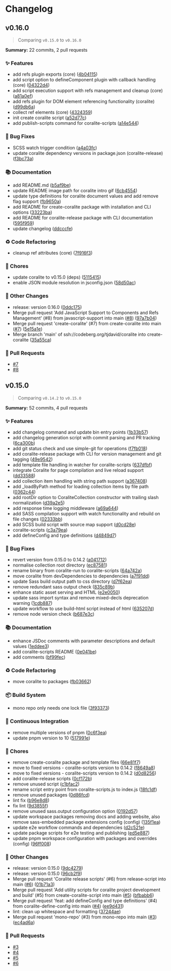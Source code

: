 # Changelog

## v0.16.0

> Comparing `v0.15.0` to `v0.16.0`

**Summary:** 22 commits, 2 pull requests

### ✨ Features

- add refs plugin exports (core) ([4b04115](https://codeberg.org/tjdavid/coralite/commit/4b04115b661432cdaf16526decde401ea5556c51))
- add script option to defineComponent plugin with callback handling (core) ([04322d4](https://codeberg.org/tjdavid/coralite/commit/04322d483fefa035f159a852be7434fa28853de0))
- add script execution support with refs management and cleanup (core) ([a81a0ef](https://codeberg.org/tjdavid/coralite/commit/a81a0efb857631ed4ab123bb2e0cdf82a5f3420a))
- add refs plugin for DOM element referencing functionality (coralite) ([d99db6a](https://codeberg.org/tjdavid/coralite/commit/d99db6a0853641a2ff32d2a8afd269a4ac417632))
- collect ref elements (core) ([4324359](https://codeberg.org/tjdavid/coralite/commit/4324359d4a53b9cb61869e4658d940d032de51e1))
- init create coralite script ([a52d77c](https://codeberg.org/tjdavid/coralite/commit/a52d77cdebcfa0bb094c985bb8c0fe1f4427270c))
- add publish-scripts command for coralite-scripts ([a14e544](https://codeberg.org/tjdavid/coralite/commit/a14e544fa38623cbafe8d5099d41e9cf8846e4d9))

### 🐛 Bug Fixes

- SCSS watch trigger condition ([a4a03fc](https://codeberg.org/tjdavid/coralite/commit/a4a03fcdf7cedee4e2b243d8d27b507338488a9b))
- update coralite dependency versions in package.json (coralite-release) ([f3bc73a](https://codeberg.org/tjdavid/coralite/commit/f3bc73a8a368db555912cf5babaf9d4025ad683c))

### 📚 Documentation

- add README.md ([b5af9be](https://codeberg.org/tjdavid/coralite/commit/b5af9be71b9150ce953d6d754694700a10dd0207))
- update README image path for coralite intro gif ([6cb4554](https://codeberg.org/tjdavid/coralite/commit/6cb4554f56b6931d74015c4f141438cf3ea76917))
- update type definitions for coralite document values and add remove flag support ([fb9650a](https://codeberg.org/tjdavid/coralite/commit/fb9650a8d0ddac3016746bc0f5a284a1a1dae86e))
- add README for create-coralite package with installation and CLI options ([33223ba](https://codeberg.org/tjdavid/coralite/commit/33223ba72e185ef453429e23a3242b1dc2c1d0f1))
- add README for coralite-release package with CLI documentation ([595f959](https://codeberg.org/tjdavid/coralite/commit/595f959ebe958d4e8e1605f882c0faa965c4152b))
- update changelog ([ddcccfe](https://codeberg.org/tjdavid/coralite/commit/ddcccfef61940e84eb551738ad036361412b5beb))

### ♻️ Code Refactoring

- cleanup ref attributes (core) ([7f916f3](https://codeberg.org/tjdavid/coralite/commit/7f916f3bf3f0159dd475372f46a49458fe27d3ce))

### 🧹 Chores

- update coralite to v0.15.0 (deps) ([5115415](https://codeberg.org/tjdavid/coralite/commit/5115415e8f13df7812fdca74b55a71673e3ce435))
- enable JSON module resolution in jsconfig.json ([58d50ac](https://codeberg.org/tjdavid/coralite/commit/58d50ac49647b89511afa7361bdf9f34a3001ca9))

### 🔨 Other Changes

- release: version 0.16.0 ([0ddc175](https://codeberg.org/tjdavid/coralite/commit/0ddc175e8e903be1a38a0c70fa81fc97e4a5ee37))
- Merge pull request 'Add JavaScript Support to Components and Refs Management' (#8) from javascript-support into main ([#8](https://codeberg.org/tjdavid/coralite/pulls/8)) ([97a7b04](https://codeberg.org/tjdavid/coralite/commit/97a7b040cd8eb4ccd14519bd84afbbf147a9d7bb))
- Merge pull request 'create-coralite' (#7) from create-coralite into main ([#7](https://codeberg.org/tjdavid/coralite/pulls/7)) ([5e15a1e](https://codeberg.org/tjdavid/coralite/commit/5e15a1e9e0624e52fb74c6aa8ad60c9f116eaae4))
- Merge branch 'main' of ssh://codeberg.org/tjdavid/coralite into create-coralite ([35a55ca](https://codeberg.org/tjdavid/coralite/commit/35a55cadcd34b02f2f8f4ca0b4fa3b5e2d7e035f))

### 🔗 Pull Requests

- [#7](https://codeberg.org/tjdavid/coralite/pull/7)
- [#8](https://codeberg.org/tjdavid/coralite/pull/8)

## v0.15.0

> Comparing `v0.14.2` to `v0.15.0`

**Summary:** 52 commits, 4 pull requests

### ✨ Features

- add changelog command and update bin entry points ([1b33b57](https://codeberg.org/tjdavid/coralite/commit/1b33b57e6e754c08ee360323d37f5d5b59a14dcd))
- add changelog generation script with commit parsing and PR tracking ([6ca300b](https://codeberg.org/tjdavid/coralite/commit/6ca300b8681504495827674def73832ac731d9d6))
- add git status check and use simple-git for operations ([f7fb018](https://codeberg.org/tjdavid/coralite/commit/f7fb018f661dba7cfde765b7f23f7aed0575edcd))
- add coralite-release package with CLI for version management and git tagging ([49e9542](https://codeberg.org/tjdavid/coralite/commit/49e95429de5f9b5a86dc52fcd8e7472496e496d4))
- add template file handling in watcher for coralite-scripts ([637dfbf](https://codeberg.org/tjdavid/coralite/commit/637dfbf52b0ca0b9b43ef6889144e70338db64f4))
- integrate Coralite for page compilation and live reload support ([dd33588](https://codeberg.org/tjdavid/coralite/commit/dd3358868edcc6ae35f68212e84774f243a8e05e))
- add collection item handling with string path support ([a367408](https://codeberg.org/tjdavid/coralite/commit/a36740887edf9434b41b6b1752437e4927f8333c))
- add _loadByPath method for loading collection items by file path ([0362c44](https://codeberg.org/tjdavid/coralite/commit/0362c44d35eb813e296fd29f8fa6fc876ad374ae))
- add rootDir option to CoraliteCollection constructor with trailing slash normalization ([d39a2e5](https://codeberg.org/tjdavid/coralite/commit/d39a2e59b8ad517e64a304e7a8abc56aeb13e691))
- add response time logging middleware ([a69a644](https://codeberg.org/tjdavid/coralite/commit/a69a644875ef166501de0e7bb027bfe37c044498))
- add SASS compilation support with watch functionality and rebuild on file changes ([02333bb](https://codeberg.org/tjdavid/coralite/commit/02333bbd1feec3329c07453323fce50b4cff866f))
- add SCSS build script with source map support ([d0cd28e](https://codeberg.org/tjdavid/coralite/commit/d0cd28e8be9a002b8dfe70a62f02c0d2ea501fb7))
- coralite-scripts ([c3a79ea](https://codeberg.org/tjdavid/coralite/commit/c3a79ea4d5608839069754b70aee48ed73086cc0))
- add defineConfig and type definitions ([d4849d7](https://codeberg.org/tjdavid/coralite/commit/d4849d7c5be4b017e6af64fe166a90fdbf5fb59d))

### 🐛 Bug Fixes

- revert version from 0.15.0 to 0.14.2 ([a041712](https://codeberg.org/tjdavid/coralite/commit/a041712fc2d56d53c151852624ba3966b72ea203))
- normalise collection root directory ([ec87581](https://codeberg.org/tjdavid/coralite/commit/ec8758181f61e07b2020a1036fe46b47777d8817))
- rename binary from coralite-run to coralite-scripts ([64a742a](https://codeberg.org/tjdavid/coralite/commit/64a742a1f40180df49445cf2312829c318e27f0f))
- move coralite from devDependencies to dependencies ([a7f91dd](https://codeberg.org/tjdavid/coralite/commit/a7f91dd8575a93e2dffa0c3aeb6635207e06069e))
- update Sass build output path to css directory ([d7f62ea](https://codeberg.org/tjdavid/coralite/commit/d7f62ea6b783c301e58d1823d7fb81e631e5db07))
- remove redundant sass output check ([835c89b](https://codeberg.org/tjdavid/coralite/commit/835c89b8708b8a45b8be10b43e7f7976869da466))
- enhance static asset serving and HTML ([e2e0050](https://codeberg.org/tjdavid/coralite/commit/e2e00508b12710f8b8129cd100a7524e49daa331))
- update sass import syntax and remove mixed-decls deprecation warning ([1cdb887](https://codeberg.org/tjdavid/coralite/commit/1cdb887a1cd98859baa46c1c9c33d514b1cfe8db))
- update workflow to use build-html script instead of html ([635207d](https://codeberg.org/tjdavid/coralite/commit/635207d9a26d128b1b9f6b45063ac06d495c0b0b))
- remove node version check ([b687e3c](https://codeberg.org/tjdavid/coralite/commit/b687e3c85ae0c37c0d2be2d23df001e2f6a9e8a8))

### 📚 Documentation

- enhance JSDoc comments with parameter descriptions and default values ([1eddee3](https://codeberg.org/tjdavid/coralite/commit/1eddee3a2210f5ead61a36a5c12f29b74e5014b5))
- add coralite-scripts README ([0e041be](https://codeberg.org/tjdavid/coralite/commit/0e041bef15fb7b77f9d66f6ca97f0432d31aedfb))
- add comments ([bf99fec](https://codeberg.org/tjdavid/coralite/commit/bf99fec71616261fbcf9b0a8aba9e1c48469c23d))

### ♻️ Code Refactoring

- move coralite to packages ([fb03662](https://codeberg.org/tjdavid/coralite/commit/fb03662c711d6afd457740e7f5855aeacad8703a))

### 📦 Build System

- mono repo only needs one lock file ([3f93373](https://codeberg.org/tjdavid/coralite/commit/3f93373a9b456c5ce23ddc3872d388a739d63351))

### 🔧 Continuous Integration

- remove multiple versions of pnpm ([0c6f3ea](https://codeberg.org/tjdavid/coralite/commit/0c6f3ea21d296c72b74f7e1b06f32d2a360feb65))
- update pnpm version to 10 ([517991e](https://codeberg.org/tjdavid/coralite/commit/517991ec7f82b3ef4c8960988728384b65e7d652))

### 🧹 Chores

- remove create-coralite package and template files ([66e81f7](https://codeberg.org/tjdavid/coralite/commit/66e81f7bdbbf5a2e88d1dbec2a7aae357b686240))
- move to fixed versions - coralite-scripts version to 0.14.2 ([f8649a8](https://codeberg.org/tjdavid/coralite/commit/f8649a85a1de2fa6b031ca5afb595bc042ad8dba))
- move to fixed versions - coralite-scripts version to 0.14.2 ([d0d8256](https://codeberg.org/tjdavid/coralite/commit/d0d82566471f70dd2291b5278fe1f29d59d0041b))
- add coralite-release scripts ([0cf172b](https://codeberg.org/tjdavid/coralite/commit/0cf172b0a5bd5596df136460703876b17953f6a3))
- remove unused script ([c1bfac2](https://codeberg.org/tjdavid/coralite/commit/c1bfac21057be5ab76e84dcc5fea3e3bddce01aa))
- rename script entry point from coralite-scripts.js to index.js ([18fc1df](https://codeberg.org/tjdavid/coralite/commit/18fc1dfcc11f2f6ef20ca152bdacd96d5fdfd521))
- remove unused packages ([0d86fcd](https://codeberg.org/tjdavid/coralite/commit/0d86fcdee5dda35b1ee539d9dd2ce75a2810141d))
- lint fix ([b96e8d8](https://codeberg.org/tjdavid/coralite/commit/b96e8d8fa78bcf0146e8ef0afdd9889281773f08))
- fix lint ([9d3855f](https://codeberg.org/tjdavid/coralite/commit/9d3855ffb0f433f34d04841d5c97ca81a38a72ad))
- remove unused sass.output configuration option ([0192d57](https://codeberg.org/tjdavid/coralite/commit/0192d57eb12ac4e6c116ee392b9fd44910440c65))
- update workspace packages removing docs and adding website, also remove sass-embedded package extensions config (config) ([135f1ea](https://codeberg.org/tjdavid/coralite/commit/135f1ea488782b5d1ea099e82655f1fb33ec5eb4))
- update e2e workflow commands and dependencies ([d2c521e](https://codeberg.org/tjdavid/coralite/commit/d2c521e01a61e347942d295de795a041efdf44d9))
- update package scripts for e2e testing and publishing ([ed5e887](https://codeberg.org/tjdavid/coralite/commit/ed5e8874292907393bc5e4f2a8257608485f0b54))
- update pnpm workspace configuration with packages and overrides (config) ([96ff008](https://codeberg.org/tjdavid/coralite/commit/96ff008b52aaaa044bffe750f4bf706472808005))

### 🔨 Other Changes

- release: version 0.15.0 ([9dc4279](https://codeberg.org/tjdavid/coralite/commit/9dc4279c0e8522af6b017580c66792ce3fb8faeb))
- release: version 0.15.0 ([96cb2f9](https://codeberg.org/tjdavid/coralite/commit/96cb2f9f52f4024938b2d266f2c6bce61435458b))
- Merge pull request 'Coralite release scripts' (#6) from release-script into main ([#6](https://codeberg.org/tjdavid/coralite/pulls/6)) ([01b71a3](https://codeberg.org/tjdavid/coralite/commit/01b71a30b9c9274a5cd1f14020241f7c3c43bb74))
- Merge pull request 'Add utility scripts for coralite project development and build' (#5) from create-coralite-script into main ([#5](https://codeberg.org/tjdavid/coralite/pulls/5)) ([bfbabb6](https://codeberg.org/tjdavid/coralite/commit/bfbabb6c7d98a40f06c454fd406206a7a9949cb6))
- Merge pull request 'feat: add defineConfig and type definitions' (#4) from coralite-define-config into main ([#4](https://codeberg.org/tjdavid/coralite/pulls/4)) ([ee9d431](https://codeberg.org/tjdavid/coralite/commit/ee9d4313b13f726b96e64b5cb74effc01ca31496))
- lint: clean up whitespace and formatting ([37244ae](https://codeberg.org/tjdavid/coralite/commit/37244ae87007da03aff8816179d171fdefb78ac7))
- Merge pull request 'mono-repo' (#3) from mono-repo into main ([#3](https://codeberg.org/tjdavid/coralite/pulls/3)) ([ec4ad6a](https://codeberg.org/tjdavid/coralite/commit/ec4ad6a48509c71dc708d0c8ac971452896e2b09))

### 🔗 Pull Requests

- [#3](https://codeberg.org/tjdavid/coralite/pull/3)
- [#4](https://codeberg.org/tjdavid/coralite/pull/4)
- [#5](https://codeberg.org/tjdavid/coralite/pull/5)
- [#6](https://codeberg.org/tjdavid/coralite/pull/6)

